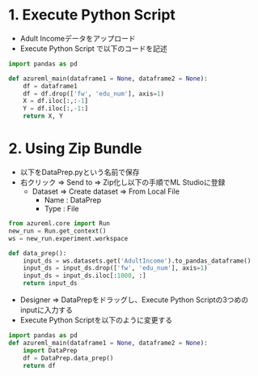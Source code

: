 # 1. Execute Python Script
* Adult Incomeデータをアップロード
* Execute Python Script で以下のコードを記述
```python
import pandas as pd

def azureml_main(dataframe1 = None, dataframe2 = None):
    df = dataframe1
    df = df.drop(['fw', 'edu_num'], axis=1)
    X = df.iloc[:,:-1]
    Y = df.iloc[:,-1:]
    return X, Y
```

# 2. Using Zip Bundle
* 以下をDataPrep.pyという名前で保存
* 右クリック ⇒ Send to ⇒ Zip化し以下の手順でML Studioに登録
    * Dataset ⇒ Create dataset ⇒ From Local File
        * Name : DataPrep
        * Type : File

```python
from azureml.core import Run
new_run = Run.get_context()
ws = new_run.experiment.workspace

def data_prep():
    input_ds = ws.datasets.get('AdultIncome').to_pandas_dataframe()
    input_ds = input_ds.drop(['fw', 'edu_num'], axis=1)
    input_ds = input_ds.iloc[:1000, :]
    return input_ds
```
* Designer ⇒ DataPrepをドラッグし、Execute Python Scriptの3つめのinputに入力する
* Execute Python Scriptを以下のように変更する

```python
import pandas as pd
def azureml_main(dataframe1 = None, dataframe2 = None):
    import DataPrep
    df = DataPrep.data_prep()
    return df
```